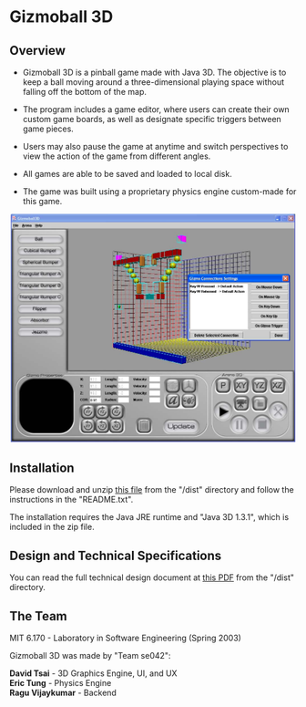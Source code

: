 # Gizmoball 3D

## Overview

- Gizmoball 3D is a pinball game made with Java 3D.  The objective is to keep a ball moving around a three-dimensional playing space without falling off the bottom of the map.

- The program includes a game editor, where users can create their own custom game boards, as well as designate specific triggers between game pieces.

- Users may also pause the game at anytime and switch perspectives to view the action of the game from different angles. 

- All games are able to be saved and loaded to local disk.

- The game was built using a proprietary physics engine custom-made for this game.

<p align="center">
    <img src="media/gizmoball3d.jpg" width="500">
</p>


## Installation

Please download and unzip <a href="dist/gizmoball3d.zip">this file</a> from the "/dist" directory and follow the instructions in the "README.txt".

The installation requires the Java JRE runtime and "Java 3D 1.3.1", which is included in the zip file.


## Design and Technical Specifications

You can read the full technical design document at <a href="dist/Gizmoball3D-Final_Design.pdf">this PDF</a> from the "/dist" directory.


## The Team

MIT 6.170 - Laboratory in Software Engineering (Spring 2003)<br>


Gizmoball 3D was made by "Team se042":

<strong>David Tsai</strong> - 3D Graphics Engine, UI, and UX<br>
<strong>Eric Tung</strong> - Physics Engine<br>
<strong>Ragu Vijaykumar</strong> - Backend